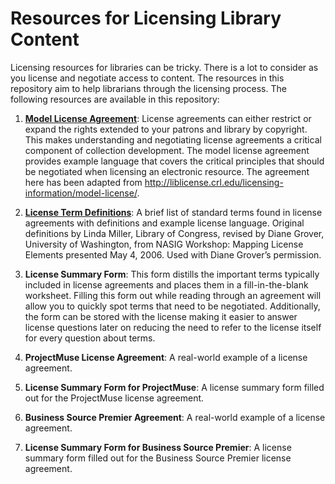 # Resources for Licensing Library Content

Licensing resources for libraries can be tricky. There is a lot to consider as you license and negotiate access to content. The resources in this repository aim to help librarians through the licensing process. The following resources are available in this repository:

1. **[Model License Agreement](model_license_agreement.md)**: License agreements can either restrict or expand the rights extended to your patrons and library by copyright. This makes understanding and negotiating license agreements a critical component of collection development. The model license agreement provides example language that covers the critical principles that should be negotiated when licensing an electronic resource. The agreement here has been adapted from <http://liblicense.crl.edu/licensing-information/model-license/>.

2. **[License Term Definitions](license_term_definitions.md)**: A brief list of standard terms found in license agreements with definitions and example license language. Original definitions by Linda Miller, Library of Congress, revised by Diane Grover, University of Washington, from NASIG Workshop: Mapping License Elements presented May 4, 2006. Used with Diane Grover’s permission.

3. **License Summary Form**: This form distills the important terms typically included in license agreements and places them in a fill-in-the-blank worksheet. Filling this form out while reading through an agreement will allow you to quickly spot terms that need to be negotiated. Additionally, the form can be stored with the license making it easier to answer license questions later on reducing the need to refer to the license itself for every question about terms.

4. **ProjectMuse License Agreement**: A real-world example of a license agreement.

5. **License Summary Form for ProjectMuse**: A license summary form filled out for the ProjectMuse license agreement.

6. **Business Source Premier Agreement**: A real-world example of a license agreement.

7. **License Summary Form for Business Source Premier**: A license summary form filled out for the Business Source Premier license agreement.